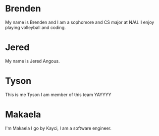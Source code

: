 # Brenden

My name is Brenden and I am a sophomore and CS major at NAU. I enjoy playing volleyball and coding.

# Jered
My name is Jered Angous.

# Tyson
This is me Tyson I am  member of this team YAYYYY
# Makaela
I'm Makaela I go by Kayci, I am a software engineer.
